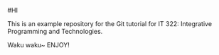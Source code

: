 #HI

This is an example repository for the Git tutorial 
for IT 322: Integrative Programming and Technologies.

Waku waku~
ENJOY!
